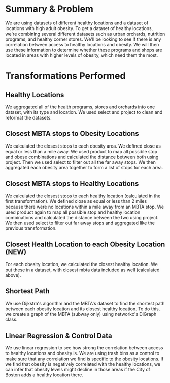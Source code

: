 # Summary & Problem
We are using datasets of different healthy locations and a dataset of locations with high adult obesity. To get a dataset of healthy locations, we're combining several different datasets such as urban orchards, nutrition programs, and healthy corner stores. We'll be looking to see if there is any correlation between access to healthy locations and obesity. We will then use these information to determine whether these programs and shops are located in areas with higher levels of obesity, which need them the most.

# Transformations Performed
## Healthy Locations
We aggregated all of the health programs, stores and orchards into one dataset, with its type and location. We used select and project to clean and reformat the datasets.

## Closest MBTA stops to Obesity Locations
We calculated the closest stops to each obesity area. We defined close as equal or less than a mile away. We used product to map all possible stop and obese combinations and calculated the distance between both using project. Then we used select to filter out all the far away stops. We then aggregated each obesity area together to form a list of stops for each area.

## Closest MBTA stops to Healthy Locations
We calculated the closest stops to each healthy location (calculated in the first transformation). We defined close as equal or less than 2 miles because there were no locations within a mile away from an MBTA stop. We used product again to map all possible stop and healthy location combinations and calculated the distance between the two using project. We then used select to filter out far away stops and aggregated like the previous transformation.

## Closest Health Location to each Obesity Location (NEW)
For each obesity location, we calculated the closest healthy location. We put these in a dataset, with closest mbta data included as well (calculated above).

## Shortest Path
We use Dijkstra's algorithm and the MBTA's dataset to find the shortest path between each obesity location and its closest healthy location. To do this, we create a graph of the MBTA (subway only) using networkx's DiGraph class. 

## Linear Regression & Control Data
We use linear regression to see how strong the correlation between access to healthy locations and obesity is. We are using trash bins as a control to make sure that any correlation we find is specific to the obesity locations. If we find that obesity is negatively correlated with the healthy locations, we can infer that obesity levels might decline in those areas if the City of Boston adds a healthy location there.
